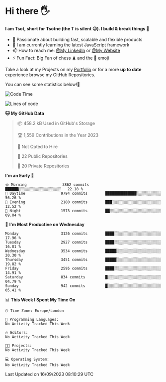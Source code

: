 # Hi there :raised_hand_with_fingers_splayed:
#### I am Tsot, short for Tsotne (the T is silent :wink:). I build & break things :space_invader:
- :telescope: Passionate about building fast, scalable and flexible products
- :seedling: I am currently learning the latest JavaScript framework 
- :mailbox: How to reach me: [@My LinkedIn](https://www.linkedin.com/in/tsotne-gvadzabia/) or [@My Website](https://tsotne.co.uk/contact)
- :zap: Fun Fact: Big Fan of chess ♟ and the 👾 emoji

Take a look at my Projects on my [Portfolio](https://tsotne.co.uk/) or for a more **up to date** experience browse my GitHub Repositories.

You can see some statistics below!:space_invader:
<!--START_SECTION:waka-->
![Code Time](http://img.shields.io/badge/Code%20Time-761%20hrs%202%20mins-blue)

![Lines of code](https://img.shields.io/badge/From%20Hello%20World%20I%27ve%20Written-7.5%20million%20lines%20of%20code-blue)

**🐱 My GitHub Data** 

> 📦 458.2 kB Used in GitHub's Storage 
 > 
> 🏆 1,559 Contributions in the Year 2023
 > 
> 🚫 Not Opted to Hire
 > 
> 📜 22 Public Repositories 
 > 
> 🔑 20 Private Repositories 
 > 
**I'm an Early 🐤** 

```text
🌞 Morning                3862 commits        ██████░░░░░░░░░░░░░░░░░░░   22.18 % 
🌆 Daytime                9794 commits        ██████████████░░░░░░░░░░░   56.26 % 
🌃 Evening                2180 commits        ███░░░░░░░░░░░░░░░░░░░░░░   12.52 % 
🌙 Night                  1573 commits        ██░░░░░░░░░░░░░░░░░░░░░░░   09.04 % 
```
📅 **I'm Most Productive on Wednesday** 

```text
Monday                   3126 commits        ████░░░░░░░░░░░░░░░░░░░░░   17.96 % 
Tuesday                  2927 commits        ████░░░░░░░░░░░░░░░░░░░░░   16.81 % 
Wednesday                3534 commits        █████░░░░░░░░░░░░░░░░░░░░   20.30 % 
Thursday                 3451 commits        █████░░░░░░░░░░░░░░░░░░░░   19.82 % 
Friday                   2595 commits        ████░░░░░░░░░░░░░░░░░░░░░   14.91 % 
Saturday                 834 commits         █░░░░░░░░░░░░░░░░░░░░░░░░   04.79 % 
Sunday                   942 commits         █░░░░░░░░░░░░░░░░░░░░░░░░   05.41 % 
```


📊 **This Week I Spent My Time On** 

```text
🕑︎ Time Zone: Europe/London

💬 Programming Languages: 
No Activity Tracked This Week

🔥 Editors: 
No Activity Tracked This Week

🐱‍💻 Projects: 
No Activity Tracked This Week

💻 Operating System: 
No Activity Tracked This Week
```


 Last Updated on 16/09/2023 08:10:29 UTC
<!--END_SECTION:waka-->
